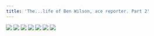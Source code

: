 ```yaml
---
title: 'The...life of Ben Wilson, ace reporter. Part 2'
---
```


![](images/2006-comic-revue/part-3/pg018.gif)
![](images/2006-comic-revue/part-3/pg019.gif)
![](images/2006-comic-revue/part-3/pg020.gif)
![](images/2006-comic-revue/part-3/pg021.gif)
![](images/2006-comic-revue/part-3/pg022.gif)
![](images/2006-comic-revue/part-3/pg023.gif)
![](images/2006-comic-revue/part-3/pg024.gif)